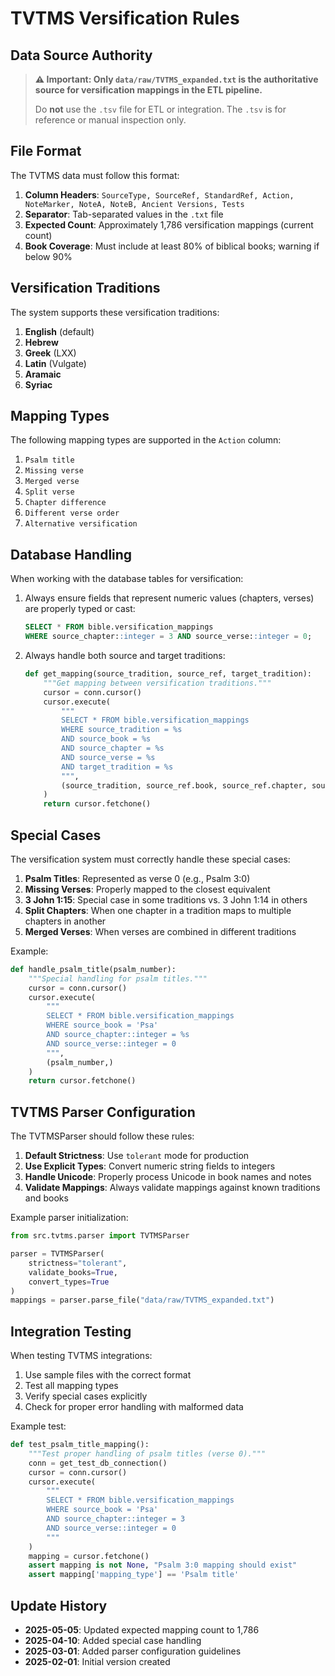 # TVTMS Versification Rules

## Data Source Authority

> **⚠️ Important: Only `data/raw/TVTMS_expanded.txt` is the authoritative source for versification mappings in the ETL pipeline.**
> 
> Do **not** use the `.tsv` file for ETL or integration. The `.tsv` is for reference or manual inspection only.

## File Format

The TVTMS data must follow this format:

1. **Column Headers**: `SourceType, SourceRef, StandardRef, Action, NoteMarker, NoteA, NoteB, Ancient Versions, Tests`
2. **Separator**: Tab-separated values in the `.txt` file
3. **Expected Count**: Approximately 1,786 versification mappings (current count)
4. **Book Coverage**: Must include at least 80% of biblical books; warning if below 90%

## Versification Traditions

The system supports these versification traditions:

1. **English** (default)
2. **Hebrew**
3. **Greek** (LXX)
4. **Latin** (Vulgate)
5. **Aramaic**
6. **Syriac**

## Mapping Types

The following mapping types are supported in the `Action` column:

1. `Psalm title`
2. `Missing verse`
3. `Merged verse`
4. `Split verse`
5. `Chapter difference`
6. `Different verse order`
7. `Alternative versification`

## Database Handling

When working with the database tables for versification:

1. Always ensure fields that represent numeric values (chapters, verses) are properly typed or cast:
   ```sql
   SELECT * FROM bible.versification_mappings
   WHERE source_chapter::integer = 3 AND source_verse::integer = 0;
   ```

2. Always handle both source and target traditions:
   ```python
   def get_mapping(source_tradition, source_ref, target_tradition):
       """Get mapping between versification traditions."""
       cursor = conn.cursor()
       cursor.execute(
           """
           SELECT * FROM bible.versification_mappings
           WHERE source_tradition = %s 
           AND source_book = %s
           AND source_chapter = %s
           AND source_verse = %s
           AND target_tradition = %s
           """,
           (source_tradition, source_ref.book, source_ref.chapter, source_ref.verse, target_tradition)
       )
       return cursor.fetchone()
   ```

## Special Cases

The versification system must correctly handle these special cases:

1. **Psalm Titles**: Represented as verse 0 (e.g., Psalm 3:0)
2. **Missing Verses**: Properly mapped to the closest equivalent
3. **3 John 1:15**: Special case in some traditions vs. 3 John 1:14 in others
4. **Split Chapters**: When one chapter in a tradition maps to multiple chapters in another
5. **Merged Verses**: When verses are combined in different traditions

Example:
```python
def handle_psalm_title(psalm_number):
    """Special handling for psalm titles."""
    cursor = conn.cursor()
    cursor.execute(
        """
        SELECT * FROM bible.versification_mappings
        WHERE source_book = 'Psa'
        AND source_chapter::integer = %s
        AND source_verse::integer = 0
        """,
        (psalm_number,)
    )
    return cursor.fetchone()
```

## TVTMS Parser Configuration

The TVTMSParser should follow these rules:

1. **Default Strictness**: Use `tolerant` mode for production
2. **Use Explicit Types**: Convert numeric string fields to integers
3. **Handle Unicode**: Properly process Unicode in book names and notes
4. **Validate Mappings**: Always validate mappings against known traditions and books

Example parser initialization:
```python
from src.tvtms.parser import TVTMSParser

parser = TVTMSParser(
    strictness="tolerant",
    validate_books=True,
    convert_types=True
)
mappings = parser.parse_file("data/raw/TVTMS_expanded.txt")
```

## Integration Testing

When testing TVTMS integrations:

1. Use sample files with the correct format
2. Test all mapping types
3. Verify special cases explicitly
4. Check for proper error handling with malformed data

Example test:
```python
def test_psalm_title_mapping():
    """Test proper handling of psalm titles (verse 0)."""
    conn = get_test_db_connection()
    cursor = conn.cursor()
    cursor.execute(
        """
        SELECT * FROM bible.versification_mappings
        WHERE source_book = 'Psa'
        AND source_chapter::integer = 3
        AND source_verse::integer = 0
        """
    )
    mapping = cursor.fetchone()
    assert mapping is not None, "Psalm 3:0 mapping should exist"
    assert mapping['mapping_type'] == 'Psalm title'
```

## Update History

- **2025-05-05**: Updated expected mapping count to 1,786
- **2025-04-10**: Added special case handling
- **2025-03-01**: Added parser configuration guidelines
- **2025-02-01**: Initial version created 